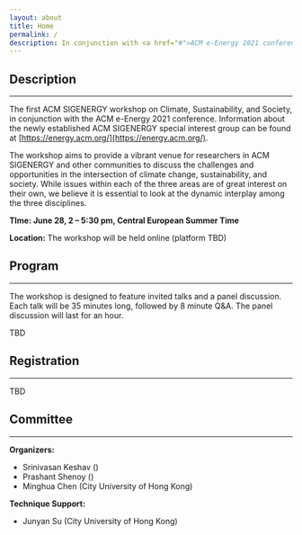 ```yaml
---
layout: about
title: Home
permalink: /
description: In conjunction with <a href="#">ACM e-Energy 2021 conference</a>
---
```


## Description
---
The first ACM SIGENERGY workshop on Climate, Sustainability, and Society, in conjunction with the ACM e-Energy 2021 conference. Information about the newly established ACM SIGENERGY special interest group can be found at 
[https://energy.acm.org/](https://energy.acm.org/).

The workshop aims to provide a vibrant venue for researchers in ACM SIGENERGY and other communities to discuss the challenges and opportunities in the intersection of climate change, sustainability, and society. While issues within each of the three areas are of great interest on their own, we believe it is essential to look at the dynamic interplay among the three disciplines. 

**TIme: June 28, 2 – 5:30 pm, Central European Summer Time**

**Location:** The workshop will be held online (platform TBD)


## Program
---

The workshop is designed to feature invited talks and a panel discussion. Each talk will be 35 minutes long, followed by 8 minute Q&A. The panel discussion will last for an hour. 

TBD


## Registration
---

TBD

## Committee
---

**Organizers:** 
- Srinivasan Keshav  ()
- Prashant Shenoy  ()
- Minghua Chen  (City University of Hong Kong)

**Technique Support:** 
- Junyan Su (City University of Hong Kong)





